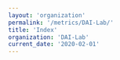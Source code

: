 ```yaml
---
layout: 'organization'
permalink: '/metrics/DAI-Lab/'
title: 'Index'
organization: 'DAI-Lab'
current_date: '2020-02-01'
---
```

